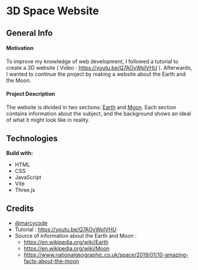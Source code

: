 # 3D Space Website

## General Info

#### Motivation
To improve my knowledge of web development, I followed a tutorial to create a 3D website ( Video : https://youtu.be/Q7AOvWpIVHU ). Afterwards, I wanted to continue the project by making a website about the Earth and the Moon.

#### Project Description
The website is divided in two sections: [Earth](https://3-d-space-website.vercel.app/#earth) and [Moon](https://3-d-space-website.vercel.app/#moon).
Each section contains information about the subject, and the background shows an ideal of what it might look like in reality. 
## Technologies
<b>Build with:</b>
- HTML
- CSS
- JavaScript
- Vite
- Three.js

## Credits
- [@marcycode](https://github.com/marcycode)
- Tutorial :  https://youtu.be/Q7AOvWpIVHU
- Source of information about the Earth and Moon :
  - https://en.wikipedia.org/wiki/Earth
  - https://en.wikipedia.org/wiki/Moon
  - https://www.nationalgeographic.co.uk/space/2019/01/10-amazing-facts-about-the-moon
